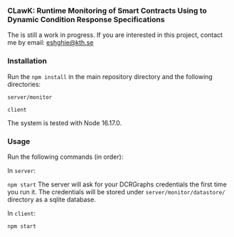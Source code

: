 ### CLawK: Runtime Monitoring of Smart Contracts Using to Dynamic Condition Response Specifications

The is still a work in progress. If you are interested in this project, contact me by email: eshghie@kth.se

### Installation
Run the `npm install` in the main repository directory and the following directories:

 ```server/monitor```
 
 ```client```

The system is tested with Node 16.17.0.


### Usage
Run the following commands (in order):

In `server`: 

```npm start```
The server will ask for your DCRGraphs credentials the first time you run it. The credentials will be stored under `server/monitor/datastore/` directory as a sqlite database.

In `client`:

```npm start```

